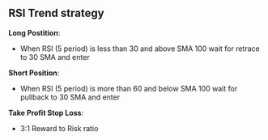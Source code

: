 ## RSI Trend strategy

**Long Postition**:

- When RSI (5 period) is less than 30 and above SMA 100 wait for retrace to 30 SMA and enter

**Short Position**:

- When RSI (5 period) is more than 60 and below SMA 100 wait for pullback to 30 SMA and enter

**Take Profit Stop Loss**:

- 3:1 Reward to Risk ratio
